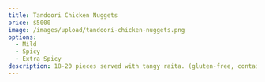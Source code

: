 ```yaml
---
title: Tandoori Chicken Nuggets
price: $5000
image: /images/upload/tandoori-chicken-nuggets.png
options:
  - Mild
  - Spicy
  - Extra Spicy
description: 18-20 pieces served with tangy raita. (gluten-free, contains dairy)
---
```

